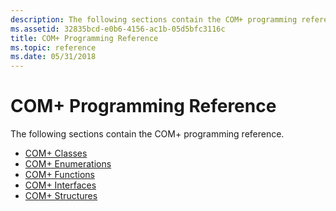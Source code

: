 ```yaml
---
description: The following sections contain the COM+ programming reference.
ms.assetid: 32835bcd-e0b6-4156-ac1b-05d5bfc3116c
title: COM+ Programming Reference
ms.topic: reference
ms.date: 05/31/2018
---
```


# COM+ Programming Reference

The following sections contain the COM+ programming reference.

-   [COM+ Classes](com--classes.md)
-   [COM+ Enumerations](com--enumerations.md)
-   [COM+ Functions](com--functions.md)
-   [COM+ Interfaces](com--interfaces.md)
-   [COM+ Structures](com--structures.md)

 

 




